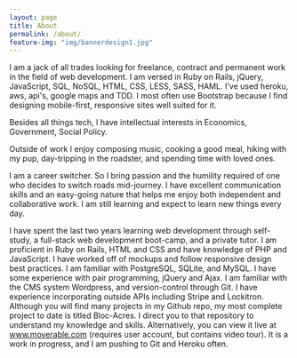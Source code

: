 ```yaml
---
layout: page
title: About
permalink: /about/
feature-img: "img/bannerdesign1.jpg"
---
```


I am a jack of all trades looking for freelance, contract and permanent work in the field of web development. I am versed in Ruby on Rails, jQuery, JavaScript, SQL, NoSQL, HTML, CSS, LESS, SASS, HAML. I've used heroku, aws, api's, google maps and TDD. I most often use Bootstrap because I find designing mobile-first, responsive sites well suited for it.

Besides all things tech, I have intellectual interests in Economics, Government, Social Policy.

Outside of work I enjoy composing music, cooking a good meal, hiking with my pup, day-tripping in the roadster, and spending time with loved ones.



I am a career switcher. So I bring passion and the humility required of one who decides to switch roads
mid-journey. I have excellent communication skills and an easy-going nature that helps me enjoy both
independent and collaborative work. I am still learning and expect to learn new things every day.

I have spent the last two years learning web development through self-study, a full-stack web
development boot-camp, and a private tutor. I am proficient in Ruby on Rails, HTML and CSS and
have knowledge of PHP and JavaScript. I have worked off of mockups and follow responsive design
best practices. I am familiar with PostgreSQL, SQLite, and MySQL. I have some experience with pair
programming, jQuery and Ajax. I am familiar with the CMS system Wordpress, and version-control
through Git. I have experience incorporating outside APIs including Stripe and Lockitron. Although you will find
many projects in my Github repo, my most complete project to date is titled Bloc-Acres. I direct you to
that repository to understand my knowledge and skills. Alternatively, you can view it live at
www.moverable.com (requires user account, but contains video tour). It is a work in progress, and I am
pushing to Git and Heroku often.


